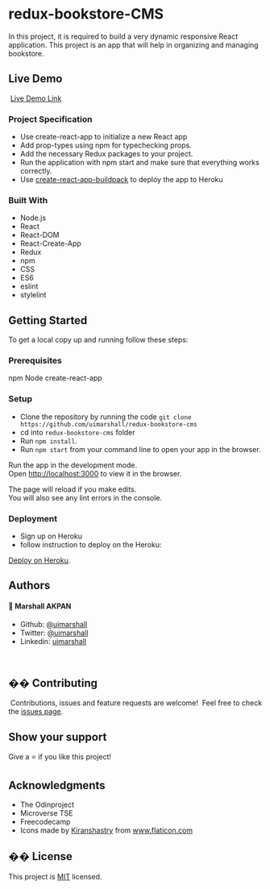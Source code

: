 # redux-bookstore-CMS

In this project, it is required to build a very dynamic responsive React application.
This project is an app that will help in organizing and managing bookstore.
## Live Demo
​
[Live Demo Link](https://redux-bookstore-cms.herokuapp.com/)
### Project Specification

- Use create-react-app to initialize a new React app
- Add prop-types using npm for typechecking props.
- Add the necessary Redux packages to your project.
- Run the application with npm start and make sure that everything works correctly.
- Use [create-react-app-buildpack](https://github.com/mars/create-react-app-buildpack) to deploy the app to Heroku

### Built With

- Node.js
- React
- React-DOM
- React-Create-App
- Redux
- npm
- CSS
- ES6
- eslint
- stylelint

## Getting Started
To get a local copy up and running follow these steps:

### Prerequisites

npm
Node
create-react-app
### Setup

- Clone the repository by running the code `git clone https://github.com/uimarshall/redux-bookstore-cms`
- cd into `redux-bookstore-cms` folder
- Run `npm install`.
- Run `npm start` from your command line to open your app in the browser.

Run the app in the development mode.\
Open [http://localhost:3000](http://localhost:3000) to view it in the browser.

The page will reload if you make edits.\
You will also see any lint errors in the console.

### Deployment

- Sign up on Heroku
- follow instruction to deploy on the Heroku: 

[Deploy on Heroku](https://github.com/mars/create-react-app-buildpack).
## Authors
#### 👤 **Marshall AKPAN**

- Github: [@uimarshall](https://github.com/uimarshall)
- Twitter: [@uimarshall](https://twitter.com/uimarshall)
- Linkedin: [uimarshall](https://www.linkedin.com/in/marshall-akpan-19745526/)

​
## �� Contributing
​
Contributions, issues and feature requests are welcome!
​
Feel free to check the [issues page](https://github.com/uimarshall/redux-bookstore-cms/issues).
## Show your support

Give a ⭐️ if you like this project!
​

## Acknowledgments

- The Odinproject
- Microverse TSE
- Freecodecamp
- <div>Icons made by <a href="https://www.flaticon.com/authors/kiranshastry" title="Kiranshastry">Kiranshastry</a> from <a href="https://www.flaticon.com/" title="Flaticon">www.flaticon.com</a></div>
  
## �� License

This project is [MIT](lic.url) licensed.






